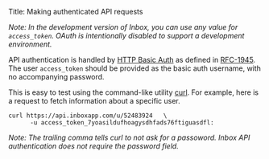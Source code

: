 Title: Making authenticated API requests

*Note: In the development version of Inbox, you can use any value for `access_token`. OAuth is intentionally disabled to support a development environment.*

API authentication is handled by [HTTP Basic Auth](http://en.wikipedia.org/wiki/Basic_access_authentication) as defined in [RFC-1945](http://tools.ietf.org/html/rfc1945). The user `access_token` should be provided as the basic auth username, with no accompanying password.

This is easy to test using the command-like utility [curl](http://curl.haxx.se/docs/manpage.html). For example, here is a request to fetch information about a specific user. 

    curl https://api.inboxapp.com/u/52483924   \
          -u access_token_7yoasildufhoagysdhfads76ftiguasdfl:


*Note: The trailing comma tells curl to not ask for a passoword. Inbox API authentication does not require the password field.*

